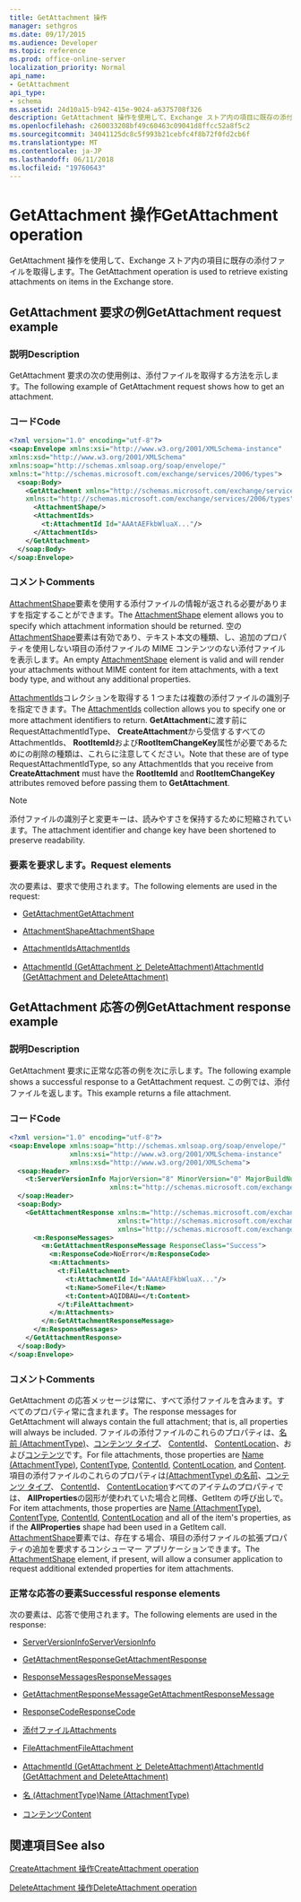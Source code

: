 ```yaml
---
title: GetAttachment 操作
manager: sethgros
ms.date: 09/17/2015
ms.audience: Developer
ms.topic: reference
ms.prod: office-online-server
localization_priority: Normal
api_name:
- GetAttachment
api_type:
- schema
ms.assetid: 24d10a15-b942-415e-9024-a6375708f326
description: GetAttachment 操作を使用して、Exchange ストア内の項目に既存の添付ファイルを取得します。
ms.openlocfilehash: c260033208bf49c60463c09041d8ffcc52a8f5c2
ms.sourcegitcommit: 34041125dc8c5f993b21cebfc4f8b72f0fd2cb6f
ms.translationtype: MT
ms.contentlocale: ja-JP
ms.lasthandoff: 06/11/2018
ms.locfileid: "19760643"
---
```

# <a name="getattachment-operation"></a><span data-ttu-id="01f04-103">GetAttachment 操作</span><span class="sxs-lookup"><span data-stu-id="01f04-103">GetAttachment operation</span></span>

<span data-ttu-id="01f04-104">GetAttachment 操作を使用して、Exchange ストア内の項目に既存の添付ファイルを取得します。</span><span class="sxs-lookup"><span data-stu-id="01f04-104">The GetAttachment operation is used to retrieve existing attachments on items in the Exchange store.</span></span>
  
## <a name="getattachment-request-example"></a><span data-ttu-id="01f04-105">GetAttachment 要求の例</span><span class="sxs-lookup"><span data-stu-id="01f04-105">GetAttachment request example</span></span>

### <a name="description"></a><span data-ttu-id="01f04-106">説明</span><span class="sxs-lookup"><span data-stu-id="01f04-106">Description</span></span>

<span data-ttu-id="01f04-107">GetAttachment 要求の次の使用例は、添付ファイルを取得する方法を示します。</span><span class="sxs-lookup"><span data-stu-id="01f04-107">The following example of GetAttachment request shows how to get an attachment.</span></span>
  
### <a name="code"></a><span data-ttu-id="01f04-108">コード</span><span class="sxs-lookup"><span data-stu-id="01f04-108">Code</span></span>

```XML
<?xml version="1.0" encoding="utf-8"?>
<soap:Envelope xmlns:xsi="http://www.w3.org/2001/XMLSchema-instance"
xmlns:xsd="http://www.w3.org/2001/XMLSchema"
xmlns:soap="http://schemas.xmlsoap.org/soap/envelope/"
xmlns:t="http://schemas.microsoft.com/exchange/services/2006/types">
  <soap:Body>
    <GetAttachment xmlns="http://schemas.microsoft.com/exchange/services/2006/messages"
    xmlns:t="http://schemas.microsoft.com/exchange/services/2006/types">
      <AttachmentShape/>
      <AttachmentIds>
        <t:AttachmentId Id="AAAtAEFkbWluaX..."/>
      </AttachmentIds>
    </GetAttachment>
  </soap:Body>
</soap:Envelope>
```

### <a name="comments"></a><span data-ttu-id="01f04-109">コメント</span><span class="sxs-lookup"><span data-stu-id="01f04-109">Comments</span></span>

<span data-ttu-id="01f04-110">[AttachmentShape](attachmentshape.md)要素を使用する添付ファイルの情報が返される必要がありますを指定することができます。</span><span class="sxs-lookup"><span data-stu-id="01f04-110">The [AttachmentShape](attachmentshape.md) element allows you to specify which attachment information should be returned.</span></span> <span data-ttu-id="01f04-111">空の[AttachmentShape](attachmentshape.md)要素は有効であり、テキスト本文の種類、し、追加のプロパティを使用しない項目の添付ファイルの MIME コンテンツのない添付ファイルを表示します。</span><span class="sxs-lookup"><span data-stu-id="01f04-111">An empty [AttachmentShape](attachmentshape.md) element is valid and will render your attachments without MIME content for item attachments, with a text body type, and without any additional properties.</span></span> 
  
<span data-ttu-id="01f04-112">[AttachmentIds](attachmentids.md)コレクションを取得する 1 つまたは複数の添付ファイルの識別子を指定できます。</span><span class="sxs-lookup"><span data-stu-id="01f04-112">The [AttachmentIds](attachmentids.md) collection allows you to specify one or more attachment identifiers to return.</span></span> <span data-ttu-id="01f04-113">**GetAttachment**に渡す前に RequestAttachmentIdType、 **CreateAttachment**から受信するすべての AttachmentIds、 **RootItemId**および**RootItemChangeKey**属性が必要であるためにの削除の種類は、これらに注意してください。</span><span class="sxs-lookup"><span data-stu-id="01f04-113">Note that these are of type RequestAttachmentIdType, so any AttachmentIds that you receive from **CreateAttachment** must have the **RootItemId** and **RootItemChangeKey** attributes removed before passing them to **GetAttachment**.</span></span>
  
> [!NOTE]
> <span data-ttu-id="01f04-114">添付ファイルの識別子と変更キーは、読みやすさを保持するために短縮されています。</span><span class="sxs-lookup"><span data-stu-id="01f04-114">The attachment identifier and change key have been shortened to preserve readability.</span></span> 
  
### <a name="request-elements"></a><span data-ttu-id="01f04-115">要素を要求します。</span><span class="sxs-lookup"><span data-stu-id="01f04-115">Request elements</span></span>

<span data-ttu-id="01f04-116">次の要素は、要求で使用されます。</span><span class="sxs-lookup"><span data-stu-id="01f04-116">The following elements are used in the request:</span></span>
  
- [<span data-ttu-id="01f04-117">GetAttachment</span><span class="sxs-lookup"><span data-stu-id="01f04-117">GetAttachment</span></span>](getattachment.md)
    
- [<span data-ttu-id="01f04-118">AttachmentShape</span><span class="sxs-lookup"><span data-stu-id="01f04-118">AttachmentShape</span></span>](attachmentshape.md)
    
- [<span data-ttu-id="01f04-119">AttachmentIds</span><span class="sxs-lookup"><span data-stu-id="01f04-119">AttachmentIds</span></span>](attachmentids.md)
    
- [<span data-ttu-id="01f04-120">AttachmentId (GetAttachment と DeleteAttachment)</span><span class="sxs-lookup"><span data-stu-id="01f04-120">AttachmentId (GetAttachment and DeleteAttachment)</span></span>](attachmentid-getattachment-and-deleteattachment.md)
    
## <a name="getattachment-response-example"></a><span data-ttu-id="01f04-121">GetAttachment 応答の例</span><span class="sxs-lookup"><span data-stu-id="01f04-121">GetAttachment response example</span></span>

### <a name="description"></a><span data-ttu-id="01f04-122">説明</span><span class="sxs-lookup"><span data-stu-id="01f04-122">Description</span></span>

<span data-ttu-id="01f04-123">GetAttachment 要求に正常な応答の例を次に示します。</span><span class="sxs-lookup"><span data-stu-id="01f04-123">The following example shows a successful response to a GetAttachment request.</span></span> <span data-ttu-id="01f04-124">この例では、添付ファイルを返します。</span><span class="sxs-lookup"><span data-stu-id="01f04-124">This example returns a file attachment.</span></span>
  
### <a name="code"></a><span data-ttu-id="01f04-125">コード</span><span class="sxs-lookup"><span data-stu-id="01f04-125">Code</span></span>

```XML
<?xml version="1.0" encoding="utf-8"?>
<soap:Envelope xmlns:soap="http://schemas.xmlsoap.org/soap/envelope/" 
               xmlns:xsi="http://www.w3.org/2001/XMLSchema-instance" 
               xmlns:xsd="http://www.w3.org/2001/XMLSchema">
  <soap:Header>
    <t:ServerVersionInfo MajorVersion="8" MinorVersion="0" MajorBuildNumber="662" MinorBuildNumber="0" 
                         xmlns:t="http://schemas.microsoft.com/exchange/services/2006/types"/>
  </soap:Header>
  <soap:Body>
    <GetAttachmentResponse xmlns:m="http://schemas.microsoft.com/exchange/services/2006/messages" 
                           xmlns:t="http://schemas.microsoft.com/exchange/services/2006/types" 
                           xmlns="http://schemas.microsoft.com/exchange/services/2006/messages">
      <m:ResponseMessages>
        <m:GetAttachmentResponseMessage ResponseClass="Success">
          <m:ResponseCode>NoError</m:ResponseCode>
          <m:Attachments>
            <t:FileAttachment>
              <t:AttachmentId Id="AAAtAEFkbWluaX..."/>
              <t:Name>SomeFile</t:Name>
              <t:Content>AQIDBAU=</t:Content>
            </t:FileAttachment>
          </m:Attachments>
        </m:GetAttachmentResponseMessage>
      </m:ResponseMessages>
    </GetAttachmentResponse>
  </soap:Body>
</soap:Envelope>
```

### <a name="comments"></a><span data-ttu-id="01f04-126">コメント</span><span class="sxs-lookup"><span data-stu-id="01f04-126">Comments</span></span>

<span data-ttu-id="01f04-127">GetAttachment の応答メッセージは常に、すべて添付ファイルを含みます。すべてのプロパティ常に含まれます。</span><span class="sxs-lookup"><span data-stu-id="01f04-127">The response messages for GetAttachment will always contain the full attachment; that is, all properties will always be included.</span></span> <span data-ttu-id="01f04-128">ファイルの添付ファイルのこれらのプロパティは、[名前 (AttachmentType)](name-attachmenttype.md)、[コンテンツ タイプ](contenttype.md)、 [ContentId](contentid.md)、 [ContentLocation](contentlocation.md)、および[コンテンツ](content.md)です。</span><span class="sxs-lookup"><span data-stu-id="01f04-128">For file attachments, those properties are [Name (AttachmentType)](name-attachmenttype.md), [ContentType](contenttype.md), [ContentId](contentid.md), [ContentLocation](contentlocation.md), and [Content](content.md).</span></span> <span data-ttu-id="01f04-129">項目の添付ファイルのこれらのプロパティは[(AttachmentType) の名前](name-attachmenttype.md)、[コンテンツ タイプ](contenttype.md)、 [ContentId](contentid.md)、 [ContentLocation](contentlocation.md)すべてのアイテムのプロパティでは、 **AllProperties**の図形が使われていた場合と同様、GetItem の呼び出しで。</span><span class="sxs-lookup"><span data-stu-id="01f04-129">For item attachments, those properties are [Name (AttachmentType)](name-attachmenttype.md), [ContentType](contenttype.md), [ContentId](contentid.md), [ContentLocation](contentlocation.md) and all of the item's properties, as if the **AllProperties** shape had been used in a GetItem call.</span></span> <span data-ttu-id="01f04-130">[AttachmentShape](attachmentshape.md)要素では、存在する場合、項目の添付ファイルの拡張プロパティの追加を要求するコンシューマー アプリケーションできます。</span><span class="sxs-lookup"><span data-stu-id="01f04-130">The [AttachmentShape](attachmentshape.md) element, if present, will allow a consumer application to request additional extended properties for item attachments.</span></span> 
  
### <a name="successful-response-elements"></a><span data-ttu-id="01f04-131">正常な応答の要素</span><span class="sxs-lookup"><span data-stu-id="01f04-131">Successful response elements</span></span>

<span data-ttu-id="01f04-132">次の要素は、応答で使用されます。</span><span class="sxs-lookup"><span data-stu-id="01f04-132">The following elements are used in the response:</span></span>
  
- [<span data-ttu-id="01f04-133">ServerVersionInfo</span><span class="sxs-lookup"><span data-stu-id="01f04-133">ServerVersionInfo</span></span>](serverversioninfo.md)
    
- [<span data-ttu-id="01f04-134">GetAttachmentResponse</span><span class="sxs-lookup"><span data-stu-id="01f04-134">GetAttachmentResponse</span></span>](getattachmentresponse.md)
    
- [<span data-ttu-id="01f04-135">ResponseMessages</span><span class="sxs-lookup"><span data-stu-id="01f04-135">ResponseMessages</span></span>](responsemessages.md)
    
- [<span data-ttu-id="01f04-136">GetAttachmentResponseMessage</span><span class="sxs-lookup"><span data-stu-id="01f04-136">GetAttachmentResponseMessage</span></span>](getattachmentresponsemessage.md)
    
- [<span data-ttu-id="01f04-137">ResponseCode</span><span class="sxs-lookup"><span data-stu-id="01f04-137">ResponseCode</span></span>](responsecode.md)
    
- [<span data-ttu-id="01f04-138">添付ファイル</span><span class="sxs-lookup"><span data-stu-id="01f04-138">Attachments</span></span>](attachments-ex15websvcsotherref.md)
    
- [<span data-ttu-id="01f04-139">FileAttachment</span><span class="sxs-lookup"><span data-stu-id="01f04-139">FileAttachment</span></span>](fileattachment.md)
    
- [<span data-ttu-id="01f04-140">AttachmentId (GetAttachment と DeleteAttachment)</span><span class="sxs-lookup"><span data-stu-id="01f04-140">AttachmentId (GetAttachment and DeleteAttachment)</span></span>](attachmentid-getattachment-and-deleteattachment.md)
    
- [<span data-ttu-id="01f04-141">名 (AttachmentType)</span><span class="sxs-lookup"><span data-stu-id="01f04-141">Name (AttachmentType)</span></span>](name-attachmenttype.md)
    
- [<span data-ttu-id="01f04-142">コンテンツ</span><span class="sxs-lookup"><span data-stu-id="01f04-142">Content</span></span>](content.md)
    
## <a name="see-also"></a><span data-ttu-id="01f04-143">関連項目</span><span class="sxs-lookup"><span data-stu-id="01f04-143">See also</span></span>



[<span data-ttu-id="01f04-144">CreateAttachment 操作</span><span class="sxs-lookup"><span data-stu-id="01f04-144">CreateAttachment operation</span></span>](createattachment-operation.md)
  
[<span data-ttu-id="01f04-145">DeleteAttachment 操作</span><span class="sxs-lookup"><span data-stu-id="01f04-145">DeleteAttachment operation</span></span>](deleteattachment-operation.md)

